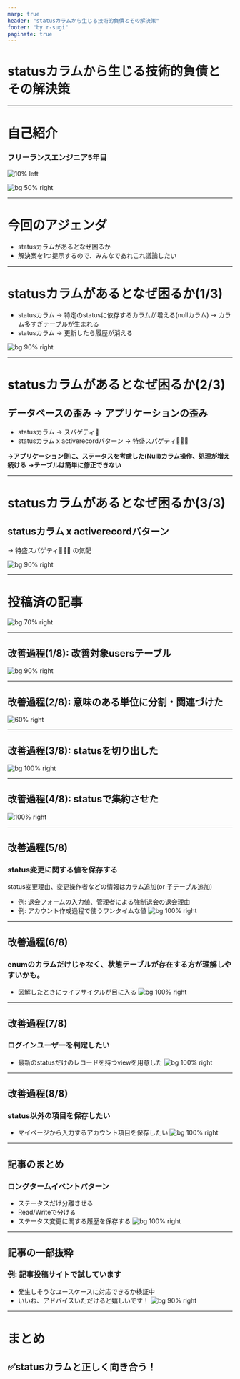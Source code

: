 ```yaml
---
marp: true
header: "statusカラムから生じる技術的負債とその解決策"
footer: "by r-sugi"
paginate: true
---
```

<!-- タイトル: 10秒以内 -->
<!-- 「statusカラムから生じる技術的負債とその解決策」について説明します。 -->
<!-- 今まで見てきたRDBのテーブル設計でこのstatusカラムに悩まされたので -->
# statusカラムから生じる技術的負債とその解決策

---
<!-- 自己紹介: 15秒以内 -->
<!-- 先に自己紹介しますね。r-sugiと言います -->
<!-- エンジニア5年目でフロントエンド歴の方が多めです。-->
# 自己紹介

### フリーランスエンジニア5年目
![10% left](../../assets/images/social-account.png)

![bg 50% right](../../assets/images/zenn-icon.jpeg)

---
# 今回のアジェンダ
<!-- #　記事の一部抜粋: 20秒以内 -->
- statusカラムがあるとなぜ困るか
- 解決案を1つ提示するので、みんなであれこれ議論したい

---
# statusカラムがあるとなぜ困るか(1/3)
<!-- #　記事の一部抜粋: 45秒以内 -->
<!-- で、そもそも何で困るんだっけ？ -->
- statusカラム
  → 特定のstatusに依存するカラムが増える(nullカラム)
  → カラム多すぎテーブルが生まれる
- statusカラム → 更新したら履歴が消える

![bg 90% right](./crazy_users.png)

---
# statusカラムがあるとなぜ困るか(2/3)
<!-- #　記事の一部抜粋: 45秒以内 -->
<!-- 放っておくと、開発するのがキツくなる -->
## データベースの歪み → アプリケーションの歪み
- statusカラム → スパゲティ🍝
- statusカラム x activerecordパターン → 特盛スパゲティ🍝🍝🍝

**→アプリケーション側に、ステータスを考慮した(Null)カラム操作、処理が増え続ける**
**→テーブルは簡単に修正できない**

---
# statusカラムがあるとなぜ困るか(3/3)
## statusカラム x activerecordパターン
→ 特盛スパゲティ🍝🍝🍝 の気配

![bg 90% right](./crazy_users.png)

---
<!-- # 記事のサマリー: 30秒以内 -->
<!-- 前提として、記事を投稿済です。 -->
<!-- こういう場合はどうなの？こうやったらどうかな？というポジティブなコメントだと嬉しいです。 -->
# 投稿済の記事

![bg 70% right](./article1_2_3.png)

---
## 改善過程(1/8): 改善対象usersテーブル
![bg 90% right](./crazy_users.png)

---
<!--まだstatusが存在する -->
## 改善過程(2/8): 意味のある単位に分割・関連づけた
![60% right](./improve1.png)

---
<!--まだstatusを切り出せたが、バラバラなので辛い -->
## 改善過程(3/8): statusを切り出した
![bg 100% right](./improve2.png)

---
<!--まだstatusをまとめた。いい感じ？ -->
## 改善過程(4/8): statusで集約させた
![100% right](./improve3_1.png)

---
## 改善過程(5/8)
### status変更に関する値を保存する
status変更理由、変更操作者などの情報はカラム追加(or 子テーブル追加)
- 例: 退会フォームの入力値、管理者による強制退会の退会理由
- 例: アカウント作成過程で使うワンタイムな値
![bg 100% right](./improve4_1.png)

---
## 改善過程(6/8)
### enumのカラムだけじゃなく、状態テーブルが存在する方が理解しやすいかも。
- 図解したときにライフサイクルが目に入る
![bg 100% right](./improve6.png)

---
## 改善過程(7/8)
### ログインユーザーを判定したい
- 最新のstatusだけのレコードを持つviewを用意した
![bg 100% right](./improve7.png)

---
## 改善過程(8/8)
### status以外の項目を保存したい
- マイページから入力するアカウント項目を保存したい
![bg 100% right](./improve8.png)

---
<!-- #　記事の一部抜粋: 30秒以内 -->
## 記事のまとめ
### ロングタームイベントパターン
- ステータスだけ分離させる
- Read/Writeで分ける
- ステータス変更に関する履歴を保存する
![bg 100% right](./improve9.png)

---
<!-- #　記事の一部抜粋: 15秒以内 -->
## 記事の一部抜粋
### 例: 記事投稿サイトで試しています
- 発生しそうなユースケースに対応できるか検証中
- いいね、アドバイスいただけると嬉しいです！
![bg 90% right](./article3.png)

---
<!-- #　記事の一部抜粋: 10秒以内 -->
<!-- 余った時間でチャットでのコメント、記事へのコメントいただけたら嬉しいです！ -->
# まとめ
## ✅statusカラムと正しく向き合う！

